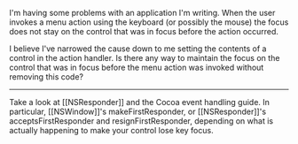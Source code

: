 

I'm having some problems with an application I'm writing.  When the user invokes a menu action using the keyboard (or possibly the mouse) the focus does not stay on the control that was in focus before the action occurred.

I believe I've narrowed the cause down to me setting the contents of a control in the action handler.  Is there any way to maintain the focus on the control that was in focus before the menu action was invoked without removing this code?

----

Take a look at [[NSResponder]] and the Cocoa event handling guide. In particular, [[NSWindow]]'s makeFirstResponder, or [[NSResponder]]'s acceptsFirstResponder and resignFirstResponder, depending on what is actually happening to make your control lose key focus.